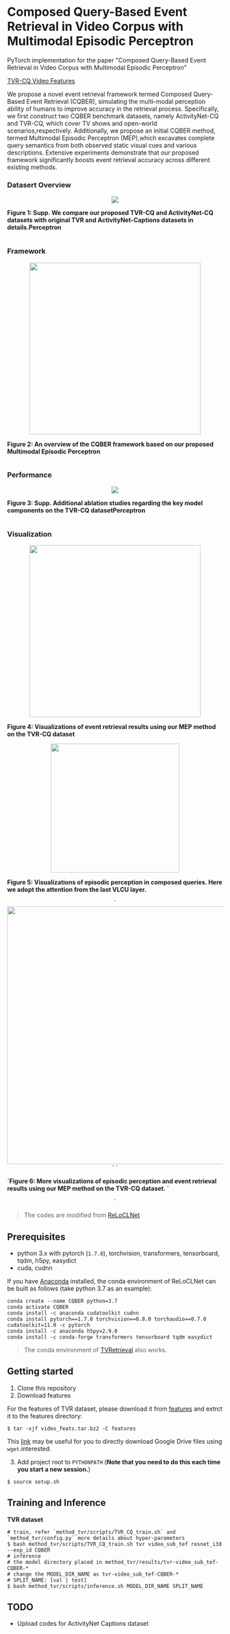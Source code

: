 # Composed Query-Based Event Retrieval in Video Corpus with Multimodal Episodic Perceptron

PyTorch implementation for the paper "Composed Query-Based Event Retrieval in Video Corpus with Multimodal Episodic Perceptron"

[TVR-CQ Video Features](https://drive.google.com/file/d/1CxaRtdpWfhtpSdVkObaLf-n6GeJyfAd8/view?usp=drive_link)

We propose a novel event retrieval framework termed Composed Query-Based Event Retrieval (CQBER), simulating the multi-modal perception ability of humans to improve accuracy in the retrieval process. Specifically, we first construct two CQBER benchmark datasets, namely ActivityNet-CQ and TVR-CQ, which cover TV shows and open-world scenarios,respectively. Additionally, we propose an initial CQBER method, termed Multimodal Episodic Perceptron (MEP),which excavates complete query semantics from both observed static visual cues and various descriptions. Extensive experiments demonstrate that our proposed framework
significantly boosts event retrieval accuracy across different existing methods.

### Datasert Overview

<div style="display: flex; justify-content: center; flex-direction: column; align-items: center;">
    <img src="figures/datasets.png" >
    <p><strong>Figure 1: Supp. We compare our proposed TVR-CQ and ActivityNet-CQ datasets with original TVR and ActivityNet-Captions datasets in details.Perceptron</strong></p>
</div>

### Framework


<div style="display: flex; justify-content: center; flex-direction: column; align-items: center;">
    <img src="figures/framework.png" height=400px>
    <p><strong>Figure 2: An overview of the CQBER framework based on our proposed Multimodal Episodic Perceptron</strong></p>
</div>


### Performance

<div style="display: flex; justify-content: center; flex-direction: column; align-items: center;">
    <img src="figures/supp_performance.png" >
    <p><strong>Figure 3: Supp. Additional ablation studies regarding the key model components on the TVR-CQ datasetPerceptron</strong></p>
</div>


### Visualization

<div style="display: flex; justify-content: center; flex-direction: column; align-items: center;">
<img src="figures/visual.png" height=400px>
    <p><strong>Figure 4: Visualizations of event retrieval results using our MEP
method on the TVR-CQ dataset </strong></p>
</div>


<div style="display: flex; justify-content: center; flex-direction: column; align-items: center;">
    <img src="figures/visual2.png" height=300px>
    <p><strong>Figure 5: Visualizations of episodic perception in composed
queries. Here we adopt the attention from the last VLCU layer. </strong></p>
</div>



<div style="display: flex; justify-content: center; flex-direction: column; align-items: center;">
    `<img src="figures/visual3.png" height=600px>`
    `<p><strong>`Figure 6: More visualizations of episodic perception and event retrieval results using our MEP method on the TVR-CQ dataset. `</strong></p>`

</div>


> The codes are modified from [ReLoCLNet](https://github.com/26hzhang/ReLoCLNet)

## Prerequisites

- python 3.x with pytorch (`1.7.0`), torchvision, transformers, tensorboard, tqdm, h5py, easydict
- cuda, cudnn

If you have [Anaconda](https://www.anaconda.com/distribution/) installed, the conda environment of ReLoCLNet can be
built as follows (take python 3.7 as an example):

```shell
conda create --name CQBER python=3.7
conda activate CQBER
conda install -c anaconda cudatoolkit cudnn  
conda install pytorch==1.7.0 torchvision==0.8.0 torchaudio==0.7.0 cudatoolkit=11.0 -c pytorch
conda install -c anaconda h5py=2.9.0
conda install -c conda-forge transformers tensorboard tqdm easydict
```

> The conda environment of [TVRetrieval](https://github.com/jayleicn/TVRetrieval) also works.

## Getting started

1. Clone this repository
2. Download features

For the features of TVR dataset, please download it from [features](https://drive.google.com/file/d/1CxaRtdpWfhtpSdVkObaLf-n6GeJyfAd8/view?usp=drive_link) and extrct it to the features
directory:

```shell
$ tar -xjf video_feats.tar.bz2 -C features 
```

This [link](https://medium.com/@acpanjan/download-google-drive-files-using-wget-3c2c025a8b99) may be useful for you to
directly download Google Drive files using `wget`.interested.

3. Add project root to `PYTHONPATH` (**Note that you need to do this each time you start a new session.**)

```shell
$ source setup.sh
```

## Training and Inference

**TVR dataset**

```shell
# train, refer `method_tvr/scripts/TVR_CQ_train.sh` and `method_tvr/config.py` more details about hyper-parameters
$ bash method_tvr/scripts/TVR_CQ_train.sh tvr video_sub_tef resnet_i3d --exp_id CQBER
# inference
# the model directory placed in method_tvr/results/tvr-video_sub_tef-CQBER-*
# change the MODEL_DIR_NAME as tvr-video_sub_tef-CQBER-*
# SPLIT_NAME: [val | test]
$ bash method_tvr/scripts/inference.sh MODEL_DIR_NAME SPLIT_NAME
```

## TODO

- Upload codes for ActivityNet Captions dataset
